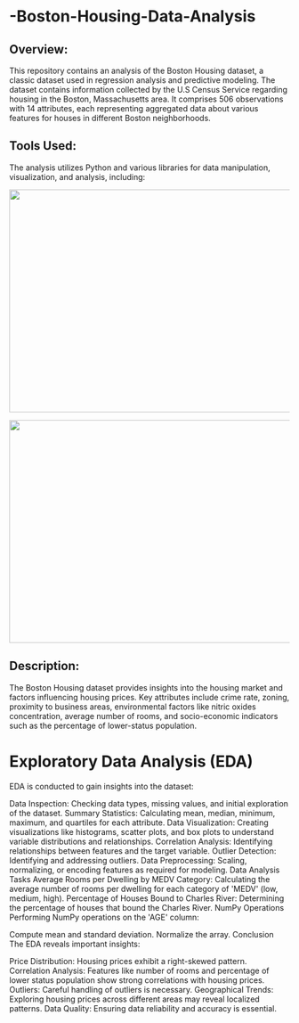 # -Boston-Housing-Data-Analysis
Overview:
-
This repository contains an analysis of the Boston Housing dataset, a classic dataset used in regression analysis and predictive modeling. The dataset contains information collected by the U.S Census Service regarding housing in the Boston, Massachusetts area. It comprises 506 observations with 14 attributes, each representing aggregated data about various features for houses in different Boston neighborhoods.

Tools Used:
-
The analysis utilizes Python and various libraries for data manipulation, visualization, and analysis, including:

<p align="center">
  <img width="600" height="400" src="Boston-Housing-Data-Analysis/images.png">
</p>

<p align="center">
  <img width="600" height="400" src="-Boston-Housing-Data-Analysis/download.png.png">
</p>

Description:
-
The Boston Housing dataset provides insights into the housing market and factors influencing housing prices. Key attributes include crime rate, zoning, proximity to business areas, environmental factors like nitric oxides concentration, average number of rooms, and socio-economic indicators such as the percentage of lower-status population.

# Exploratory Data Analysis (EDA)

EDA is conducted to gain insights into the dataset:

Data Inspection: Checking data types, missing values, and initial exploration of the dataset.
Summary Statistics: Calculating mean, median, minimum, maximum, and quartiles for each attribute.
Data Visualization: Creating visualizations like histograms, scatter plots, and box plots to understand variable distributions and relationships.
Correlation Analysis: Identifying relationships between features and the target variable.
Outlier Detection: Identifying and addressing outliers.
Data Preprocessing: Scaling, normalizing, or encoding features as required for modeling.
Data Analysis Tasks
Average Rooms per Dwelling by MEDV Category: Calculating the average number of rooms per dwelling for each category of 'MEDV' (low, medium, high).
Percentage of Houses Bound to Charles River: Determining the percentage of houses that bound the Charles River.
NumPy Operations
Performing NumPy operations on the 'AGE' column:

Compute mean and standard deviation.
Normalize the array.
Conclusion
The EDA reveals important insights:

Price Distribution: Housing prices exhibit a right-skewed pattern.
Correlation Analysis: Features like number of rooms and percentage of lower status population show strong correlations with housing prices.
Outliers: Careful handling of outliers is necessary.
Geographical Trends: Exploring housing prices across different areas may reveal localized patterns.
Data Quality: Ensuring data reliability and accuracy is essential.
